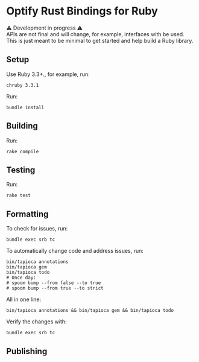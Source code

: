 # Optify Rust Bindings for Ruby

⚠️ Development in progress ⚠️\
APIs are not final and will change, for example, interfaces with be used.
This is just meant to be minimal to get started and help build a Ruby library.

## Setup
<!-- Some tips in https://github.com/matsadler/magnus/issues/77 -->

Use Ruby 3.3+., for example, run:
```shell
chruby 3.3.1
```

Run:
```shell
bundle install
```

## Building
Run:
```shell
rake compile
```

## Testing

Run:
```shell
rake test
```

## Formatting
To check for issues, run:
```shell
bundle exec srb tc
```

To automatically change code and address issues, run:
```shell
bin/tapioca annotations
bin/tapioca gem
bin/tapioca todo
# Once day:
# spoom bump --from false --to true
# spoom bump --from true --to strict
```

All in one line:
```shell
bin/tapioca annotations && bin/tapioca gem && bin/tapioca todo
```

Verify the changes with:
```shell
bundle exec srb tc
```

## Publishing
